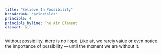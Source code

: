 ```yaml
---
title: "Believe In Possibility"
breadcrumb: 'principles'
principle: 4
principle_byline: The Air Element
element: air
---
```


Without possibility, there is no hope. Like air, we rarely value or even notice the importance of possibility — until the moment we are without it.
